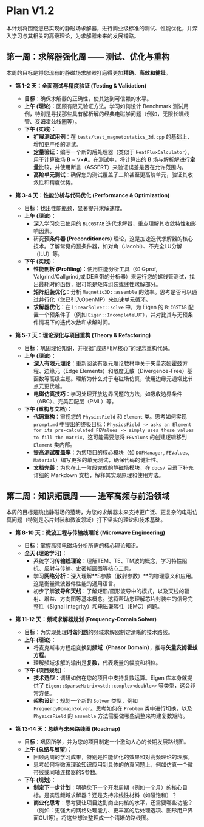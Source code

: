 # **Plan V1.2**

本计划将围绕您已实现的静磁场求解器，进行商业级标准的测试、性能优化，并深入学习与其相关的高级理论，为求解器未来的发展铺路。

## **第一周：求解器强化周 —— 测试、优化与重构**

本周的目标是将您现有的静磁场求解器打磨得更加**精确、高效和健壮**。

* **第 1-2 天：全面测试与精度验证 (Testing & Validation)**
    * **目标**：确保求解器的正确性，使其达到可信赖的水平。
    * **上午 (理论)**：回顾有限元验证方法。学习如何设计 Benchmark 测试用例，特别是寻找那些具有解析解的经典电磁学问题（例如，无限长螺线管、亥姆霍兹线圈等）。
    * **下午 (实践)**：
        * **扩展测试用例**：在 `tests/test_magnetostatics_3d.cpp` 的基础上，增加更严格的测试。
        * **定量验证**：编写一个新的后处理器（类似于 `HeatFluxCalculator`），用于计算磁场 **B** = ∇×**A**。在测试中，将计算出的 **B** 场与解析解进行**定量**比较，并使用断言（ASSERT）来验证误差是否在允许范围内。
        * **高阶单元测试**：确保您的测试覆盖了二阶甚至更高阶单元，验证其收敛性和精度优势。

* **第 3-4 天：性能分析与代码优化 (Performance & Optimization)**
    * **目标**：找出性能瓶颈，显著提升求解速度。
    * **上午 (理论)**：
        * 深入学习您已使用的 `BiCGSTAB` 迭代求解器，重点理解其收敛特性和影响因素。
        * 研究**预条件器 (Preconditioners)** 理论，这是加速迭代求解器的核心技术。了解常见的预条件器，如对角（Jacobi）、不完全LU分解（ILU）等。
    * **下午 (实践)**：
        * **性能剖析 (Profiling)**：使用性能分析工具（如 Gprof, Valgrind/Callgrind,或IDE自带的分析器）来运行您的螺线管测试，找出最耗时的函数，很可能是矩阵组装或线性求解部分。
        * **矩阵组装优化**：分析 `Magnetic3D::assemble` 的效率。思考是否可以通过并行化（您已引入OpenMP）来加速单元循环。
        * **求解器优化**：在 `LinearSolver::solve` 中，为 Eigen 的 `BiCGSTAB` 配置一个预条件子（例如 `Eigen::IncompleteLUT`），并对比其与无预条件情况下的迭代次数和求解时间。

* **第 5-7 天：理论深化与项目重构 (Theory & Refactoring)**
    * **目标**：巩固理论知识，并根据“成熟FEM核心”的理念重构代码。
    * **上午 (理论)**：
        * **深入有限元理论**：重新阅读有限元理论教材中关于矢量亥姆霍兹方程、边缘元（Edge Elements）和散度无散（Divergence-Free）基函数等高级主题。理解为什么对于电磁场仿真，使用边缘元通常比节点元更优越。
        * **电磁仿真技巧**：学习处理开放边界问题的方法，如吸收边界条件（ABC）、完美匹配层（PML）等。
    * **下午 (重构与文档)**：
        * **代码重构**：审视您的 `PhysicsField` 和 `Element` 类。思考如何实现 `prompt.md` 中提出的终极目标：`PhysicsField -> asks an Element for its pre-calculated FEValues -> simply uses those values to fill the matrix`。这可能需要您将 `FEValues` 的创建逻辑移到 `Element` 类内部。
        * **提高测试覆盖率**：为您项目的核心模块（如 `DOFManager`, `FEValues`, `Material`）编写更多的单元测试，确保代码的健壮性。
        * **文档完善**：为您在上一阶段完成的静磁场模块，在 `docs/` 目录下补充详细的 Markdown 文档，解释其实现原理和使用方法。

## **第二周：知识拓展周 —— 进军高频与前沿领域**

本周的目标是跳出静磁场的范畴，为您的求解器未来支持更广泛、更复杂的电磁仿真问题（特别是芯片封装和微波领域）打下坚实的理论和技术基础。

* **第 8-10 天：微波工程与传输线理论 (Microwave Engineering)**
    * **目标**：掌握高频电磁场分析所需的核心理论知识。
    * **全天 (理论学习)**：
        * 系统学习**传输线理论**：理解TEM、TE、TM波的概念，学习特性阻抗、反射与传输、史密斯圆图等核心工具。
        * 学习**网络分析**：深入理解**S参数（散射参数）**的物理意义和应用。这是衡量微波器件性能的通用语言。
        * 初步了解**波导和天线**：了解矩形/圆形波导中的模式，以及天线的辐射、增益、方向图等基本概念。这将帮助您理解芯片封装中的信号完整性（Signal Integrity）和电磁兼容性（EMC）问题。

* **第 11-12 天：频域求解器规划 (Frequency-Domain Solver)**
    * **目标**：为实现处理**时谐问题**的频域求解器制定清晰的技术路线。
    * **上午 (理论)**：
        * 将麦克斯韦方程组变换到**频域（Phasor Domain）**，推导**矢量亥姆霍兹方程**。
        * 理解频域求解的输出是**复数**，代表场量的幅度和相位。
    * **下午 (项目规划)**：
        * **技术选型**：调研如何在您的项目中支持复数运算。Eigen 库本身就提供了 `Eigen::SparseMatrix<std::complex<double>>` 等类型，这会非常方便。
        * **架构设计**：规划一个新的 `Solver` 类型，例如 `FrequencyDomainSolver`。思考如何在 `Problem` 类中进行切换，以及 `PhysicsField` 的 `assemble` 方法需要做哪些调整来构建复数矩阵。

* **第 13-14 天：总结与未来路线图 (Roadmap)**
    * **目标**：巩固所学，并为您的项目制定一个激动人心的长期发展路线图。
    * **上午 (总结与展望)**：
        * 回顾两周的学习成果，特别是性能优化的效果和对高频理论的理解。
        * 思考如何将微波理论知识应用到具体的仿真问题上，例如仿真一个微带线或同轴连接器的S参数。
    * **下午 (规划)**：
        * **制定下一步计划**：明确您下一个开发周期（例如一个月）的核心目标。是实现频域求解器？还是支持非线性材料（如磁饱和）？
        * **商业化思考**：思考要让项目达到商业内核的水平，还需要哪些功能？（例如：更强大的网格处理能力、更丰富的后处理选项、图形用户界面GUI等）。将这些想法整理成一个清晰的路线图。